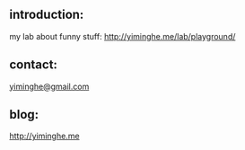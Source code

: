 ## introduction:
my lab about funny stuff: http://yiminghe.me/lab/playground/


## contact:
yiminghe@gmail.com

## blog:
http://yiminghe.me